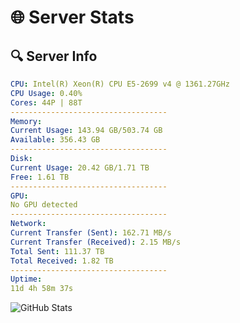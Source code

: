 # 🌐 Server Stats
## 🔍 Server Info
```yaml
CPU: Intel(R) Xeon(R) CPU E5-2699 v4 @ 1361.27GHz
CPU Usage: 0.40%
Cores: 44P | 88T
-----------------------------------
Memory:
Current Usage: 143.94 GB/503.74 GB
Available: 356.43 GB
-----------------------------------
Disk:
Current Usage: 20.42 GB/1.71 TB
Free: 1.61 TB
-----------------------------------
GPU:
No GPU detected
-----------------------------------
Network:
Current Transfer (Sent): 162.71 MB/s
Current Transfer (Received): 2.15 MB/s
Total Sent: 111.37 TB
Total Received: 1.82 TB
-----------------------------------
Uptime:
11d 4h 58m 37s
```
![GitHub Stats](https://img.shields.io/badge/Updated-2025-02-19_03:41:55-blue)